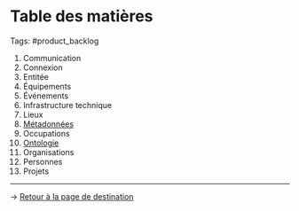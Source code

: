 # Table des matières
Tags: #product_backlog

1. Communication
2. Connexion
3. Entitée
4. Équipements
5. Événements
6. Infrastructure technique
7. Lieux
8. [Métadonnées](/product_backlog/metadonnees/index_metadonnees.md)
9. Occupations
10. [Ontologie](/product_backlog/ontologie/index_ontologie.md)
11. Organisations
12. Personnes
13. Projets

---
→ [Retour à la page de destination](/index.md)